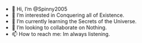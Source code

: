 - 👋 Hi, I’m @Spinny2005
- 👀 I’m interested in Conquering all of Existence.
- 🌱 I’m currently learning the Secrets of the Universe.
- 💞️ I’m looking to collaborate on Nothing.
- 📫 How to reach me: Im always listening.
